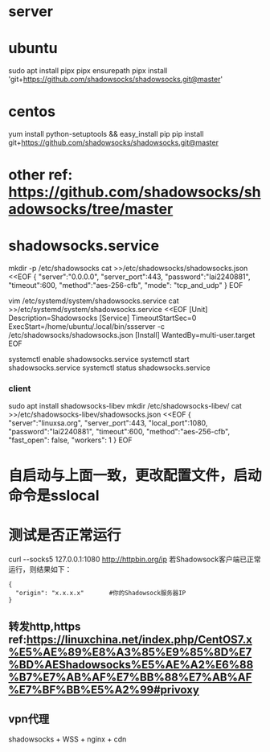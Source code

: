 # server
# ubuntu
sudo apt install pipx
pipx ensurepath
pipx install 'git+https://github.com/shadowsocks/shadowsocks.git@master'
# centos
yum install python-setuptools && easy_install pip
pip install git+https://github.com/shadowsocks/shadowsocks.git@master

# other ref: https://github.com/shadowsocks/shadowsocks/tree/master

# shadowsocks.service
mkdir -p /etc/shadowsocks
cat >>/etc/shadowsocks/shadowsocks.json <<EOF
{
    "server":"0.0.0.0",
    "server_port":443,
    "password":"lai2240881",
    "timeout":600,
    "method":"aes-256-cfb",
    "mode": "tcp_and_udp"
}
EOF

vim /etc/systemd/system/shadowsocks.service
cat >>/etc/systemd/system/shadowsocks.service <<EOF
[Unit]
Description=Shadowsocks
[Service]
TimeoutStartSec=0
ExecStart=/home/ubuntu/.local/bin/ssserver -c /etc/shadowsocks/shadowsocks.json
[Install]
WantedBy=multi-user.target
EOF

systemctl enable shadowsocks.service
systemctl start shadowsocks.service
systemctl status shadowsocks.service 

### client
sudo apt install shadowsocks-libev
mkdir /etc/shadowsocks-libev/
cat >>/etc/shadowsocks-libev/shadowsocks.json <<EOF
{
    "server":"linuxsa.org",
    "server_port":443,
    "local_port":1080,
    "password":"lai2240881",
    "timeout":600,
    "method":"aes-256-cfb",
    "fast_open": false,
    "workers": 1
}
EOF

# 自启动与上面一致，更改配置文件，启动命令是sslocal
# 测试是否正常运行
curl --socks5 127.0.0.1:1080 http://httpbin.org/ip 
若Shadowsock客户端已正常运行，则结果如下：

    {
      "origin": "x.x.x.x"       #你的Shadowsock服务器IP
    }
## 转发http,https ref:https://linuxchina.net/index.php/CentOS7.x%E5%AE%89%E8%A3%85%E9%85%8D%E7%BD%AEShadowsocks%E5%AE%A2%E6%88%B7%E7%AB%AF%E7%BB%88%E7%AB%AF%E7%BF%BB%E5%A2%99#privoxy
## vpn代理
shadowsocks + WSS + nginx + cdn